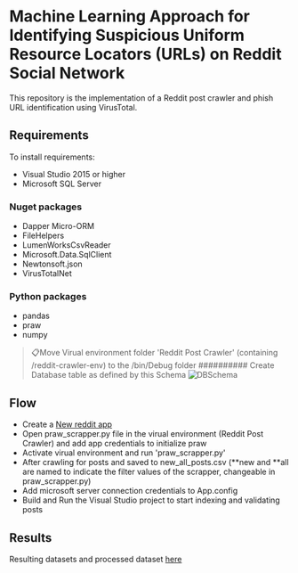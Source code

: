 # Machine Learning Approach for Identifying Suspicious Uniform Resource Locators (URLs) on Reddit Social Network
This repository is the implementation of a Reddit post crawler and phish URL identification using VirusTotal. 
 

## Requirements

To install requirements:
- Visual Studio 2015 or higher
- Microsoft SQL Server

### Nuget packages
- Dapper Micro-ORM
- FileHelpers
- LumenWorksCsvReader
- Microsoft.Data.SqlClient
- Newtonsoft.json
- VirusTotalNet

### Python packages
- pandas
- praw
- numpy

>📋Move Virual environment folder 'Reddit Post Crawler' (containing /reddit-crawler-env) to the /bin/Debug folder
>##########
>Create Database table as defined by this Schema ![DBSchema](https://user-images.githubusercontent.com/43216110/126047542-2966eacc-a4ba-4529-9fcd-d561ee69b029.jpeg)

>



## Flow

- Create a [New reddit app](https://ssl.reddit.com/prefs/apps/)
- Open praw_scrapper.py file in the virual environment (Reddit Post Crawler) and add app credentials to initialize praw
- Activate virual environment and run 'praw_scrapper.py'
- After crawling for posts and saved to new_all_posts.csv (**new and **all are named to indicate the filter values of the scrapper, changeable in praw_scrapper.py)
- Add microsoft server connection credentials to App.config
- Build and Run the Visual Studio project to start indexing and validating posts   

## Results
Resulting datasets and processed dataset [here](https://drive.google.com/drive/folders/1H4hYrTOpoChgHIshN1Fb1FkbzR_N4v-H)

